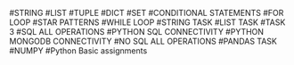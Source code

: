 #STRING
#LIST
#TUPLE
#DICT
#SET
#CONDITIONAL STATEMENTS
#FOR LOOP
#STAR PATTERNS
#WHILE LOOP
#STRING TASK
#LIST TASK
#TASK 3
#SQL ALL OPERATIONS
#PYTHON SQL CONNECTIVITY
#PYTHON MONGODB CONNECTIVITY
#NO SQL ALL OPERATIONS
#PANDAS TASK
#NUMPY
#Python Basic assignments 

